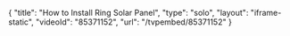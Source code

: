 {
    "title": "How to Install Ring Solar Panel",
    "type": "solo",
    "layout": "iframe-static",
    "videoId": "85371152",
    "url": "\/tvpembed\/85371152"
}